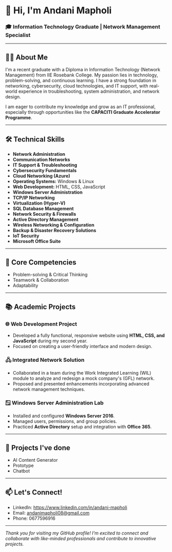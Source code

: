 # 👋 Hi, I'm Andani Mapholi

### 🎓 Information Technology Graduate | Network Management Specialist


---

## 👨‍💻 About Me

I'm a recent graduate with a Diploma in Information Technology (Network Management) from IIE Rosebank College. My passion lies in technology, problem-solving, and continuous learning. I have a strong foundation in networking, cybersecurity, cloud technologies, and IT support, with real-world experience in troubleshooting, system administration, and network design.

I am eager to contribute my knowledge and grow as an IT professional, especially through opportunities like the **CAPACITI Graduate Accelerator Programme**.

---

## 🛠️ Technical Skills

- **Network Administration**
- **Communication Networks**
- **IT Support & Troubleshooting**
- **Cybersecurity Fundamentals**
- **Cloud Networking (Azure)**
- **Operating Systems:** Windows & Linux
- **Web Development:** HTML, CSS, JavaScript
- **Windows Server Administration**
- **TCP/IP Networking**
- **Virtualization (Hyper-V)**
- **SQL Database Management**
- **Network Security & Firewalls**
- **Active Directory Management**
- **Wireless Networking & Configuration**
- **Backup & Disaster Recovery Solutions**
- **IoT Security**
- **Microsoft Office Suite**

---

## 🚀 Core Competencies

- Problem-solving & Critical Thinking
- Teamwork & Collaboration
- Adaptability

---

## 📚 Academic Projects

### 🌐 Web Development Project
- Developed a fully functional, responsive website using **HTML, CSS, and JavaScript** during my second year.
- Focused on creating a user-friendly interface and modern design.

### 🖧 Integrated Network Solution
- Collaborated in a team during the Work Integrated Learning (WIL) module to analyze and redesign a mock company's (GFL) network.
- Proposed and presented enhancements incorporating advanced network management techniques.

### 🪟 Windows Server Administration Lab
- Installed and configured **Windows Server 2016**.
- Managed users, permissions, and group policies.
- Practiced **Active Directory** setup and integration with **Office 365**.

---

## 🌱 Projects I've done

- AI Content Generator
- Prototype
- Chatbot

---

## 📫 Let's Connect!

- LinkedIn: https://www.linkedin.com/in/andani-mapholi 
- Email: andanimapholi08@gmail.com
- Phone: 0677596916

---

*Thank you for visiting my GitHub profile! I'm excited to connect and collaborate with like-minded professionals and contribute to innovative projects.*
